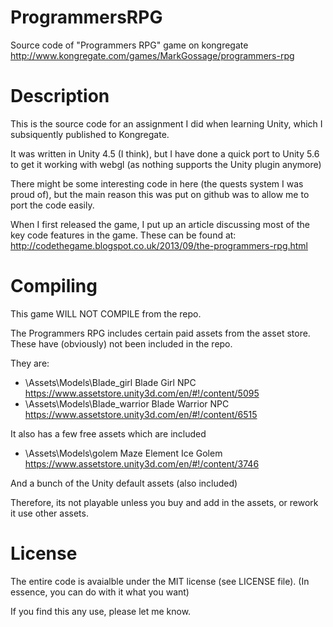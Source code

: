# ProgrammersRPG
Source code of "Programmers RPG" game on kongregate http://www.kongregate.com/games/MarkGossage/programmers-rpg

# Description
This is the source code for an assignment I did when learning Unity, which I subsiquently published to Kongregate.

It was written in Unity 4.5 (I think), but I have done a quick port to Unity 5.6 to get it working with webgl (as nothing supports the Unity plugin anymore)

There might be some interesting code in here (the quests system I was proud of), but the main reason this was put on github
was to allow me to port the code easily.

When I first released the game, I put up an article discussing most of the key code features in the game. These can be found at: http://codethegame.blogspot.co.uk/2013/09/the-programmers-rpg.html

# Compiling
This game WILL NOT COMPILE from the repo.

The Programmers RPG includes certain paid assets from the asset store.
These have (obviously) not been included in the repo.

They are:
* \Assets\Models\Blade_girl	Blade Girl NPC	https://www.assetstore.unity3d.com/en/#!/content/5095
* \Assets\Models\Blade_warrior	Blade Warrior NPC	https://www.assetstore.unity3d.com/en/#!/content/6515


It also has a few free assets which are included
* \Assets\Models\golem	Maze Element Ice Golem 	https://www.assetstore.unity3d.com/en/#!/content/3746

And a bunch of the Unity default assets (also included)

Therefore, its not playable unless you buy and add in the assets, or rework it use other assets.

# License
The entire code is avaialble under the MIT license (see LICENSE file).  (In essence, you can do with it what you want)

If you find this any use, please let me know.
